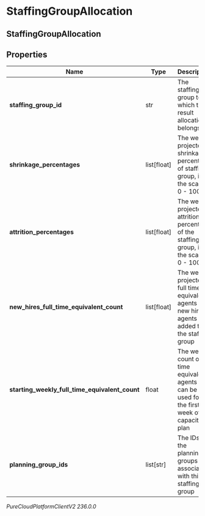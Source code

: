 # StaffingGroupAllocation

## StaffingGroupAllocation

## Properties

|Name | Type | Description | Notes|
|------------ | ------------- | ------------- | -------------|
| **staffing_group_id** | str | The staffing group to which the result allocation belongs | |
| **shrinkage_percentages** | list[float] | The weekly projected shrinkage percentage of staffing group, in the scale of 0 - 100 | |
| **attrition_percentages** | list[float] | The weekly projected attrition percentage of the staffing group, in the scale of 0 - 100 | |
| **new_hires_full_time_equivalent_count** | list[float] | The weekly projected full time equivalent agents of new hire agents added to the staffing group | [optional] |
| **starting_weekly_full_time_equivalent_count** | float | The weekly count of full time equivalent agents that can be used for the first week of the capacity plan | |
| **planning_group_ids** | list[str] | The IDs of the planning groups associated with this staffing group | [optional] |



_PureCloudPlatformClientV2 236.0.0_

